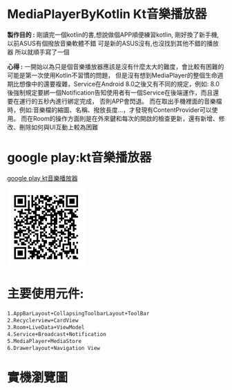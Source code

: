 # MediaPlayerByKotlin Kt音樂播放器
**製作目的 :** 
    剛讀完一個kotlin的書,想說做個APP順便練習kotlin,
    剛好換了新手機,以前ASUS有個撥放音樂軟體不錯
    可是新的ASUS沒有,也沒找到其他不錯的播放器
    所以就順手寫了一個  

**心得 :**
    一開始以為只是個音樂播放器應該是沒有什麼太大的難度，會比較有困難的可能是第一次使用Kotlin不習慣的問題，
    但是沒有想到MediaPlayer的整個生命週期比想像中的還要複雜，Service在Android 8.0之後又有不同的規定，例如:
    8.0後強制規定要綁一個Notification告知使用者有一個Service在後端運作，而且還要在運行的五秒內進行綁定完成，
    否則APP會閃退。
    而在取出手機裡面的音樂檔時，例如:音樂檔的縮圖、名稱、撥放長度...，才發現有ContentProvider可以使用。
    而在Room的操作方面則是在外來鍵和每次的開啟的檢查更新，還有新增、修改、刪除如何與UI互動上較為困難



# google play:kt音樂播放器  
[google play kt音樂播放器 ](https://play.google.com/store/apps/details?id=com.shang.mediaplayerbykotlin   "kt音樂播放器 ")

![QRCODE](https://github.com/CiaShangLin/MediaPlayerByKotlin/blob/master/180731231505.png "QRCODE")  

# 主要使用元件:  
    1.AppBarLayout+CollapsingToolbarLayout+ToolBar
    2.Recyclerview+CardView 
    3.Room+LiveData+ViewModel
    4.Service+Broadcast+Notification  
    5.MediaPlayer+MediaStore
    6.Drawerlayout+Navigation View 

# 實機瀏覽圖  
